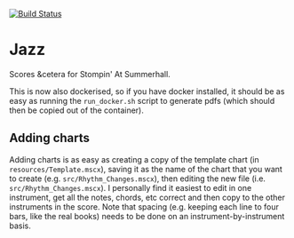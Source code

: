 [![Build Status](https://travis-ci.org/AdamHarries/jazz.svg?branch=master)](https://travis-ci.org/AdamHarries/jazz)

# Jazz

Scores &amp;cetera for Stompin' At Summerhall.

This is now also dockerised, so if you have docker installed, it should be as easy as running the `run_docker.sh` script to generate pdfs (which should then be copied out of the container).

## Adding charts 

Adding charts is as easy as creating a copy of the template chart (in `resources/Template.mscx`), saving it as the name of the chart that you want to create (e.g. `src/Rhythm_Changes.mscx`), then editing the new file (i.e. `src/Rhythm_Changes.mscx`). I personally find it easiest to edit in one instrument, get all the notes, chords, etc correct and then copy to the other instruments in the score. Note that spacing (e.g. keeping each line to four bars, like the real books) needs to be done on an instrument-by-instrument basis. 